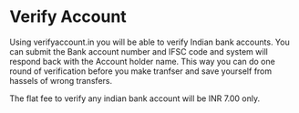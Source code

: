 # Verify Account
Using verifyaccount.in you will be able to verify Indian bank accounts. You can submit the Bank account number and IFSC code and system will respond back with the Account holder name. This way you can do one round of verification before you make tranfser and save yourself from hassels of wrong transfers.

The flat fee to verify any indian bank account will be INR 7.00 only.




